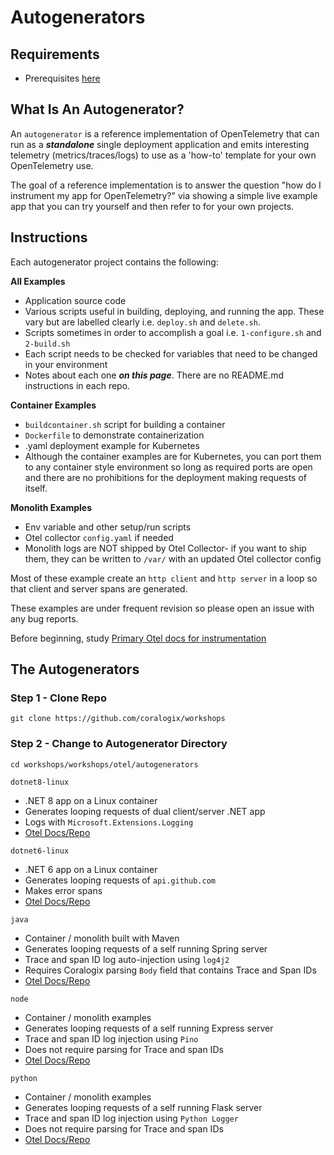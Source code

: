 # Autogenerators

## Requirements  
- Prerequisites [here](https://coralogix.github.io/workshops/prereqs/)  

## What Is An Autogenerator?  

An `autogenerator` is a reference implementation of OpenTelemetry that can run as a ***standalone*** single deployment application and emits interesting telemetry (metrics/traces/logs) to use as a 'how-to' template for your own OpenTelemetry use.  

The goal of a reference implementation is to answer the question "how do I instrument my app for OpenTelemetry?" via showing a simple live example app that you can try yourself and then refer to for your own projects.  


## Instructions  
 
Each autogenerator project contains the following:

**All Examples**  
- Application source code  
- Various scripts useful in building, deploying, and running the app. These vary but are labelled clearly i.e. `deploy.sh` and `delete.sh`.  
- Scripts sometimes in order to accomplish a goal i.e. `1-configure.sh` and `2-build.sh`  
- Each script needs to be checked for variables that need to be changed in your environment  
- Notes about each one ***on this page***. There are no README.md instructions in each repo.  
  
**Container Examples**  
- `buildcontainer.sh` script for building a container  
- `Dockerfile` to demonstrate containerization  
- .yaml deployment example for Kubernetes  
- Although the container examples are for Kubernetes, you can port them to any container style environment so long as required ports are open and there are no prohibitions for the deployment making requests of itself.  
  
**Monolith Examples**  
- Env variable and other setup/run scripts  
- Otel collector `config.yaml` if needed  
- Monolith logs are NOT shipped by Otel Collector- if you want to ship them, they can be written to `/var/` with an updated Otel collector config  
  
Most of these example create an `http client` and `http server` in a loop so that client and server spans are generated.  

These examples are under frequent revision so please open an issue with any bug reports.  

Before beginning, study [Primary Otel docs for instrumentation](https://opentelemetry.io/docs/zero-code/)  

## The Autogenerators  

### Step 1 - Clone Repo
```
git clone https://github.com/coralogix/workshops
```

### Step 2 - Change to Autogenerator Directory
```
cd workshops/workshops/otel/autogenerators
```

`dotnet8-linux`  
- .NET 8 app on a Linux container  
- Generates looping requests of dual client/server .NET app
- Logs with `Microsoft.Extensions.Logging`  
- [Otel Docs/Repo](https://github.com/open-telemetry/opentelemetry-dotnet-instrumentation)  
  
`dotnet6-linux`  
- .NET 6 app on a Linux container  
- Generates looping requests of `api.github.com`  
- Makes error spans  
- [Otel Docs/Repo](https://github.com/open-telemetry/opentelemetry-dotnet-instrumentation)  

`java`
- Container / monolith built with Maven   
- Generates looping requests of a self running Spring server  
- Trace and span ID log auto-injection using `log4j2`  
- Requires Coralogix parsing `Body` field that contains Trace and Span IDs  
- [Otel Docs/Repo](https://github.com/open-telemetry/opentelemetry-java)  

`node`
- Container / monolith examples  
- Generates looping requests of a self running Express server  
- Trace and span ID log injection using `Pino`  
- Does not require parsing for Trace and span IDs  
- [Otel Docs/Repo](https://github.com/open-telemetry/opentelemetry-js)  

`python`
- Container / monolith examples  
- Generates looping requests of a self running Flask server  
- Trace and span ID log injection using `Python Logger`  
- Does not require parsing for Trace and span IDs  
- [Otel Docs/Repo](https://github.com/open-telemetry/opentelemetry-python)  